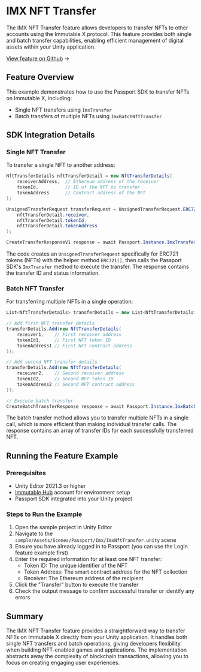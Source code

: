<div class="display-none">

# IMX NFT Transfer

</div>

The IMX NFT Transfer feature allows developers to transfer NFTs to other accounts using the Immutable X protocol. This feature provides both single and batch transfer capabilities, enabling efficient management of digital assets within your Unity application.

<div class="button-component">

[View feature on Github](https://github.com/immutable/unity-immutable-sdk/tree/main/sample/Assets/Scripts/Passport/ImxNftTransfer) <span class="button-component-arrow">→</span>

</div>

## Feature Overview
This example demonstrates how to use the Passport SDK to transfer NFTs on Immutable X, including:
- Single NFT transfers using `ImxTransfer`
- Batch transfers of multiple NFTs using `ImxBatchNftTransfer`

## SDK Integration Details
### Single NFT Transfer
To transfer a single NFT to another address:

```csharp title="Single NFT Transfer" manualLink="https://github.com/immutable/unity-immutable-sdk/blob/main/sample/Assets/Scripts/Passport/ImxNftTransfer/ImxNftTransferScript.cs"
NftTransferDetails nftTransferDetail = new NftTransferDetails(
    receiverAddress,  // Ethereum address of the receiver
    tokenId,          // ID of the NFT to transfer
    tokenAddress      // Contract address of the NFT
);

UnsignedTransferRequest transferRequest = UnsignedTransferRequest.ERC721(
    nftTransferDetail.receiver,
    nftTransferDetail.tokenId,
    nftTransferDetail.tokenAddress
);

CreateTransferResponseV1 response = await Passport.Instance.ImxTransfer(transferRequest);
```

The code creates an `UnsignedTransferRequest` specifically for ERC721 tokens (NFTs) with the helper method `ERC721()`, then calls the Passport SDK's `ImxTransfer` method to execute the transfer. The response contains the transfer ID and status information.

### Batch NFT Transfer
For transferring multiple NFTs in a single operation:

```csharp title="Batch NFT Transfer" manualLink="https://github.com/immutable/unity-immutable-sdk/blob/main/sample/Assets/Scripts/Passport/ImxNftTransfer/ImxNftTransferScript.cs"
List<NftTransferDetails> transferDetails = new List<NftTransferDetails>();

// Add first NFT transfer details
transferDetails.Add(new NftTransferDetails(
    receiver1,    // First receiver address
    tokenId1,     // First NFT token ID
    tokenAddress1 // First NFT contract address
));

// Add second NFT transfer details
transferDetails.Add(new NftTransferDetails(
    receiver2,    // Second receiver address
    tokenId2,     // Second NFT token ID
    tokenAddress2 // Second NFT contract address
));

// Execute batch transfer
CreateBatchTransferResponse response = await Passport.Instance.ImxBatchNftTransfer(transferDetails.ToArray());
```

The batch transfer method allows you to transfer multiple NFTs in a single call, which is more efficient than making individual transfer calls. The response contains an array of transfer IDs for each successfully transferred NFT.

## Running the Feature Example
### Prerequisites
- Unity Editor 2021.3 or higher
- [Immutable Hub](https://hub.immutable.com/) account for environment setup
- Passport SDK integrated into your Unity project

### Steps to Run the Example
1. Open the sample project in Unity Editor
2. Navigate to the `sample/Assets/Scenes/Passport/Imx/ImxNftTransfer.unity` scene
3. Ensure you have already logged in to Passport (you can use the Login feature example first)
4. Enter the required information for at least one NFT transfer:
   - Token ID: The unique identifier of the NFT
   - Token Address: The smart contract address for the NFT collection
   - Receiver: The Ethereum address of the recipient
5. Click the "Transfer" button to execute the transfer
6. Check the output message to confirm successful transfer or identify any errors

## Summary
The IMX NFT Transfer feature provides a straightforward way to transfer NFTs on Immutable X directly from your Unity application. It handles both single NFT transfers and batch operations, giving developers flexibility when building NFT-enabled games and applications. The implementation abstracts away the complexity of blockchain transactions, allowing you to focus on creating engaging user experiences. 